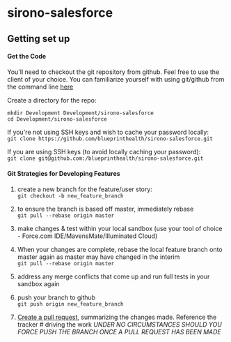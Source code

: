 # sirono-salesforce

## Getting set up
#### Get the Code
You'll need to checkout the git repository from github. Feel free to use the client of your choice.
You can familiarize yourself with using git/github from the command line [here](https://help.github.com/articles/set-up-git)

Create a directory for the repo:  
```
mkdir Development Development/sirono-salesforce
cd Development/sirono-salesforce
```
If you're not using SSH keys and wish to cache your password locally:  
`git clone https://github.com/blueprinthealth/sirono-salesforce.git`

If you are using SSH keys (to avoid locally caching your password):  
`git clone git@github.com:/blueprinthealth/sirono-salesforce.git`

#### Git Strategies for Developing Features
1. create a new branch for the feature/user story:  
    `git checkout -b new_feature_branch`

1. to ensure the branch is based off master, immediately rebase  
    `git pull --rebase origin master`

1. make changes & test within your local sandbox
    (use your tool of choice - Force.com IDE/MavensMate/Illuminated Cloud)

1. When your changes are complete, rebase the local feature branch onto master again
    as master may have changed in the interim  
    `git pull --rebase origin master`

1. address any merge conflicts that come up and run full tests in your sandbox again

1. push your branch to github  
    `git push origin new_feature_branch`

1. [Create a pull request](https://help.github.com/articles/creating-a-pull-request), summarizing the changes made. Reference the tracker # driving the work
_UNDER NO CIRCUMSTANCES SHOULD YOU FORCE PUSH THE BRANCH ONCE A PULL REQUEST HAS BEEN MADE_
